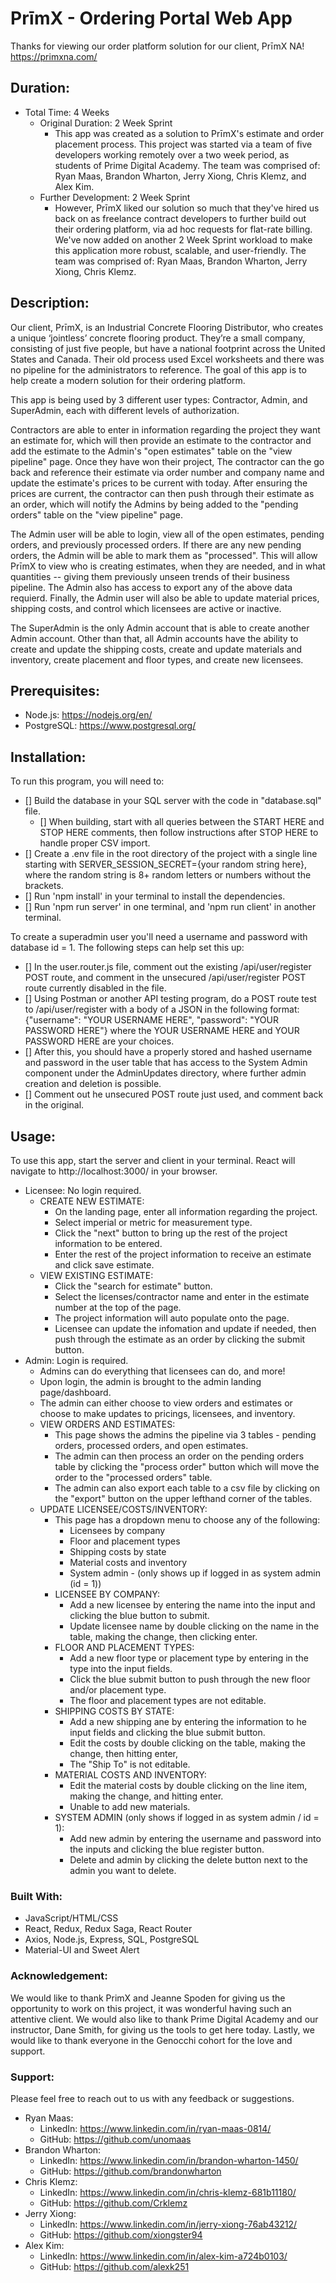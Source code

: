 # PrīmX - Ordering Portal Web App

Thanks for viewing our order platform solution for our client, PrīmX NA! https://primxna.com/



## Duration: 

- Total Time: 4 Weeks
  - Original Duration: 2 Week Sprint
    - This app was created as a solution to PrīmX's estimate and order placement process. This project was started via a team of five developers working remotely over a two week period, as students of Prime Digital Academy.  The team was comprised of: Ryan Maas, Brandon Wharton, Jerry Xiong, Chris Klemz, and Alex Kim. 
  - Further Development: 2 Week Sprint
    - However, PrīmX liked our solution so much that they've hired us back on as freelance contract developers to further build out their ordering platform, via ad hoc requests for flat-rate billing.  We've now added on another 2 Week Sprint workload to make this application more robust, scalable, and user-friendly. The team was comprised of: Ryan Maas, Brandon Wharton, Jerry Xiong, Chris Klemz. 



## Description:

Our client, PrīmX, is an Industrial Concrete Flooring Distributor, who creates a unique ‘jointless’ concrete flooring product. They’re a small company, consisting of just five people, but have a national footprint across the United States and Canada. Their old process used Excel worksheets and there was no pipeline for the administrators to reference. The goal of this app is to help create a modern solution for their ordering platform.

This app is being used by 3 different user types: Contractor, Admin, and SuperAdmin, each with different levels of authorization. 

Contractors are able to enter in information regarding the project they want an estimate for, which will then provide an estimate to the contractor and add the estimate to the Admin's "open estimates" table on the "view pipeline" page. Once they have won their project, The contractor can the go back and reference their estimate via order number and company name and update the estimate's prices to be current with today. After ensuring the prices are current, the contractor can then push through their estimate as an order, which will notify the Admins by being added to the "pending orders" table on the "view pipeline" page. 

The Admin user will be able to login, view all of the open estimates, pending orders, and previously processed orders.  If there are any new pending orders, the Admin will be able to mark them as "processed".  This will allow PrīmX to view who is creating estimates, when they are needed, and in what quantities -- giving them previously unseen trends of their business pipeline. The Admin also has access to export any of the above data requierd.  Finally, the Admin user will also be able to update material prices, shipping costs, and control which licensees are active or inactive. 

The SuperAdmin is the only Admin account that is able to create another Admin account. Other than that, all Admin accounts have the ability to create and update the shipping costs, create and update materials and inventory, create placement and floor types, and create new licensees. 



## Prerequisites:

- Node.js: https://nodejs.org/en/
- PostgreSQL: https://www.postgresql.org/



## Installation:

To run this program, you will need to:

- [] Build the database in your SQL server with the code in "database.sql" file.
  - [] When building, start with all queries between the START HERE and STOP HERE comments, then follow instructions after STOP HERE to handle
       proper CSV import.
- [] Create a .env file in the root directory of the project with a single line starting with SERVER_SESSION_SECRET={your random string here},
     where the random string is 8+ random letters or numbers without the brackets.
- [] Run 'npm install' in your terminal to install the dependencies.
- [] Run 'npm run server' in one terminal, and 'npm run client' in another terminal.

To create a superadmin user you'll need a username and password with database id = 1. The following steps can help set this up:

- [] In the user.router.js file, comment out the existing /api/user/register POST route, and comment in the unsecured /api/user/register POST
     route currently disabled in the file. 
- [] Using Postman or another API testing program, do a POST route test to /api/user/register with a body of a JSON in the following format:
     {"username": "YOUR USERNAME HERE", "password": "YOUR PASSWORD HERE"} where the YOUR USERNAME HERE and YOUR PASSWORD HERE are your choices.
- [] After this, you should have a properly stored and hashed username and password in the user table that has access to the System Admin component
     under the AdminUpdates directory, where further admin creation and deletion is possible.
- [] Comment out he unsecured POST route just used, and comment back in the original.


## Usage:

To use this app, start the server and client in your terminal.  React will navigate to http://localhost:3000/ in your browser.
- Licensee: No login required.
  - CREATE NEW ESTIMATE:
    - On the landing page, enter all information regarding the project.
    - Select imperial or metric for measurement type.
    - Click the "next" button to bring up the rest of the project information to be entered.
    - Enter the rest of the project information to receive an estimate and click save estimate.
  - VIEW EXISTING ESTIMATE:
    - Click the "search for estimate" button.
    - Select the licenses/contractor name and enter in the estimate number at the top of the page.
    - The project information will auto populate onto the page.
    - Licensee can update the infomation and update if needed, then push through the estimate as an order by clicking the submit button.
- Admin: Login is required.
  - Admins can do everything that licensees can do, and more!
  - Upon login, the admin is brought to the admin landing page/dashboard.
  - The admin can either choose to view orders and estimates or choose to make updates to pricings, licensees, and inventory.
  - VIEW ORDERS AND ESTIMATES:
    - This page shows the admins the pipeline via 3 tables - pending orders, processed orders, and open estimates.
    - The admin can then process an order on the pending orders table by clicking the "process order" button which will move the order to the "processed orders" table.
    - The admin can also export each table to a csv file by clicking on the "export" button on the upper lefthand corner of the tables.
  - UPDATE LICENSEE/COSTS/INVENTORY:
    - This page has a dropdown menu to choose any of the following:
        - Licensees by company
        - Floor and placement types
        - Shipping costs by state
        - Material costs and inventory
        - System admin - (only shows up if logged in as system admin (id = 1))
    - LICENSEE  BY COMPANY:
      - Add a new licensee by entering the name into the input and clicking the blue button to submit.
      - Update licensee name by double clicking on the name in the table, making the change, then clicking enter.
    - FLOOR AND PLACEMENT TYPES:
      - Add a new floor type or placement type by entering in the type into the input fields.
      - Click the blue submit button to push through the new floor and/or placement type.
      - The floor and placement types are not editable.
    - SHIPPING COSTS BY STATE:
      - Add a new shipping ane by entering the information to he input fields and clicking the blue submit button.
      - Edit the costs by double clicking on the table, making the change, then hitting enter,
      - The "Ship To" is not editable.
    - MATERIAL COSTS AND INVENTORY:
      - Edit the material costs by double clicking on the line item, making the change, and hitting enter.
      - Unable to add new materials.
    - SYSTEM ADMIN (only shows if logged in as system admin / id = 1):
      - Add new admin by entering the username and password into the inputs and clicking the blue register button.
      - Delete and admin by clicking the delete button next to the admin you want to delete.



### Built With:

 - JavaScript/HTML/CSS
 - React, Redux, Redux Saga, React Router
 - Axios, Node.js, Express, SQL, PostgreSQL
 - Material-UI and Sweet Alert



### Acknowledgement:

We would like to thank PrimX and Jeanne Spoden for giving us the opportunity to work on this project, it was wonderful having such an attentive client.  We would also like to thank Prime Digital Academy and our instructor, Dane Smith, for giving us the tools to get here today.  Lastly, we would like to thank everyone in the Genocchi cohort for the love and support. 



### Support:

Please feel free to reach out to us with any feedback or suggestions.

- Ryan Maas: 
  - LinkedIn: https://www.linkedin.com/in/ryan-maas-0814/
  - GitHub: https://github.com/unomaas
- Brandon Wharton:
  - LinkedIn: https://www.linkedin.com/in/brandon-wharton-1450/
  - GitHub: https://github.com/brandonwharton
- Chris Klemz:
  - LinkedIn: https://www.linkedin.com/in/chris-klemz-681b11180/
  - GitHub: https://github.com/Crklemz
- Jerry Xiong:
  - LinkedIn: https://www.linkedin.com/in/jerry-xiong-76ab43212/
  - GitHub: https://github.com/xiongster94
- Alex Kim:
  - LinkedIn: https://www.linkedin.com/in/alex-kim-a724b0103/
  - GitHub: https://github.com/alexk251
